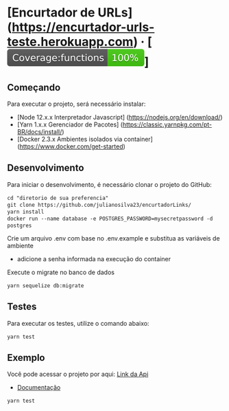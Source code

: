 # [Encurtador de URLs] (https://encurtador-urls-teste.herokuapp.com) &middot; [![Coverage functions](https://github.com/julianosilva23/encurtadorLinks/blob/master/__tests__/badges/badge-functions.svg)]

## Começando

Para executar o projeto, será necessário instalar:
- [Node 12.x.x Interpretador Javascript] (https://nodejs.org/en/download/)
- [Yarn 1.x.x Gerenciador de Pacotes] (https://classic.yarnpkg.com/pt-BR/docs/install/)
- [Docker 2.3.x Ambientes isolados via container] (https://www.docker.com/get-started)


## Desenvolvimento

Para iniciar o desenvolvimento, é necessário clonar o projeto do GitHub:

```shell
cd "diretorio de sua preferencia"
git clone https://github.com/julianosilva23/encurtadorLinks/
yarn install
docker run --name database -e POSTGRES_PASSWORD=mysecretpassword -d postgres
```

Crie um arquivo .env com base no .env.example e substitua as variáveis de ambiente
 - adicione a senha informada na execução do container

Execute o migrate no banco de dados
```shell
yarn sequelize db:migrate
```

## Testes

Para executar os testes, utilize o comando abaixo:

```
yarn test
```

## Exemplo

Você pode acessar o projeto por aqui: [Link da Api](https://encurtador-urls-teste.herokuapp.com/encurtador)

- [Documentação](https://encurtador-urls-teste.herokuapp.com/api-docs/)

```
yarn test
```